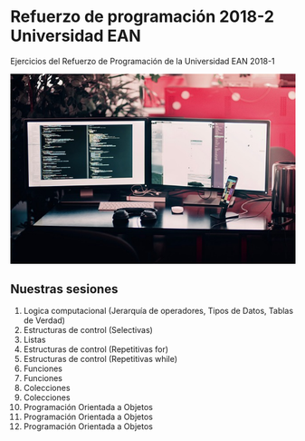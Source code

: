 # Refuerzo de programación 2018-2 Universidad EAN
Ejercicios del Refuerzo de Programación de la Universidad EAN 2018-1

<p align="center">
  <img src="https://github.com/JoseCordobaEAN/refuerzo_programacion_2018_1/blob/master/computer.jpg?raw=true" alt="Coding home"/>
</p>

## Nuestras sesiones

1. Logica computacional (Jerarquía de operadores, Tipos de Datos, Tablas de Verdad)
2. Estructuras de control (Selectivas)
3. Listas
4. Estructuras de control (Repetitivas for)
5. Estructuras de control (Repetitivas while)
6. Funciones
7. Funciones
8. Colecciones
9. Colecciones
10. Programación Orientada a Objetos
11. Programación Orientada a Objetos
12. Programación Orientada a Objetos
